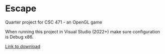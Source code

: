 # Escape
Quarter project for CSC 471 - an OpenGL game

When running this project in Visual Studio (2022+) make sure configuration is Debug x86.

[Link to download](https://github.com/N8WM/escape/raw/main/Escape.zip)
